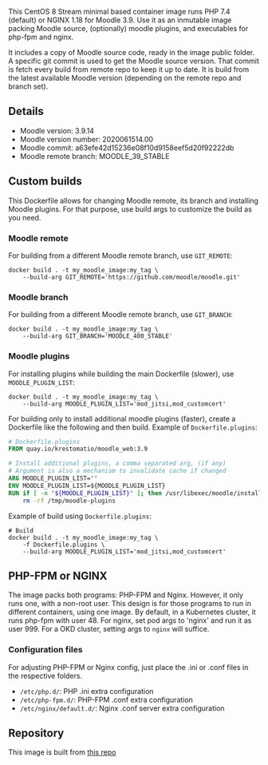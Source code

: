 This CentOS 8 Stream minimal based container image runs PHP 7.4 (default) or NGINX 1.18 for Moodle 3.9. Use it as an inmutable image packing Moodle source, (optionally) moodle plugins, and executables for php-fpm and nginx.

It includes a copy of Moodle source code, ready in the image public folder. A specific git commit is used to get the Moodle source version. That commit is fetch every build from remote repo to keep it up to date.  It is build from the latest available Moodle version (depending on the remote repo and branch set).

## Details
* Moodle version: 3.9.14
* Moodle version number: 2020061514.00
* Moodle commit: a63efe42d15236e08f10d9158eef5d20f92222db
* Moodle remote branch: MOODLE\_39\_STABLE

## Custom builds
This Dockerfile allows for changing Moodle remote, its branch and installing Moodle plugins. For that purpose, use build args to customize the build as you need.
### Moodle remote
For building from a different Moodle remote branch, use `GIT_REMOTE`:
```
docker build . -t my_moodle_image:my_tag \
    --build-arg GIT_REMOTE='https://github.com/moodle/moodle.git'
```

### Moodle branch
For building from a different Moodle remote branch, use `GIT_BRANCH`:
```
docker build . -t my_moodle_image:my_tag \
    --build-arg GIT_BRANCH='MOODLE_400_STABLE'
```

### Moodle plugins
For installing plugins while building the main Dockerfile (slower), use `MOODLE_PLUGIN_LIST`:
```
docker build . -t my_moodle_image:my_tag \
    --build-arg MOODLE_PLUGIN_LIST='mod_jitsi,mod_customcert'
```
For building only to install additional moodle plugins (faster), create a Dockerfile like the following and then build.
Example of `Dockerfile.plugins`:
```dockerfile
# Dockerfile.plugins
FROM quay.io/krestomatio/moodle_web:3.9

# Install additional plugins, a comma separated arg, (if any)
# Argument is also a mechanism to invalidate cache if changed
ARG MOODLE_PLUGIN_LIST=""
ENV MOODLE_PLUGIN_LIST=${MOODLE_PLUGIN_LIST}
RUN if [ -n "${MOODLE_PLUGIN_LIST}" ]; then /usr/libexec/moodle/install-plugin-list -p "${MOODLE_PLUGIN_LIST}"; fi && \
    rm -rf /tmp/moodle-plugins
```
Example of build using `Dockerfile.plugins`:
```
# Build
docker build . -t my_moodle_image:my_tag \
    -f Dockerfile.plugins \
    --build-arg MOODLE_PLUGIN_LIST='mod_jitsi,mod_customcert'
```

## PHP-FPM or NGINX
The image packs both programs: PHP-FPM and Nginx. However, it only runs one, with a non-root user. This design is for those programs to run in different containers, using one image. By default, in a Kubernetes cluster, it runs php-fpm with user 48. For nginx, set pod args to 'nginx' and run it as user 999. For a OKD cluster, setting args to `nginx` will suffice.
### Configuration files
For adjusting PHP-FPM or Nginx config, just place the .ini or .conf files in the respective folders.
- `/etc/php.d/`: PHP .ini extra configuration
- `/etc/php-fpm.d/`: PHP-FPM .conf extra configuration
- `/etc/nginx/default.d/`: Nginx .conf server extra configuration

## Repository
This image is built from [this repo](https://github.com/krestomatio/container_builder/tree/master/moodle_web)
